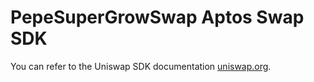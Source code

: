 # PepeSuperGrowSwap Aptos Swap SDK

You can refer to the Uniswap SDK documentation [uniswap.org](https://docs.uniswap.org/sdk/2.0.0/).
